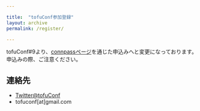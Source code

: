```yaml
---

title:  "tofuConf参加登録"
layout: archive
permalink: /register/

---
```


tofuConf#9より、[connpassページ](https://tofuconf.connpass.com/)を通じた申込みへと変更になっております。
申込みの際、ご注意ください。

## 連絡先

* [Twitter@tofuConf](https://twitter.com/tofuConf)
* tofuconf[at]gmail.com
